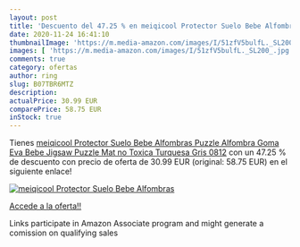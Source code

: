 ```yaml
---
layout: post
title: 'Descuento del 47.25 % en meiqicool Protector Suelo Bebe Alfombras'
date: 2020-11-24 16:41:10
thumbnailImage: 'https://m.media-amazon.com/images/I/51zfV5bulfL._SL200_.jpg'
images: [ 'https://m.media-amazon.com/images/I/51zfV5bulfL._SL200_.jpg' ]
comments: true
category: ofertas
author: ring
slug: B07TBR6MTZ
description:
actualPrice: 30.99 EUR
comparePrice: 58.75 EUR
inStock: true
---
```


Tienes [meiqicool Protector Suelo Bebe Alfombras Puzzle Alfombra Goma Eva Bebe Jigsaw Puzzle Mat no Toxica Turquesa Gris 0812](https://www.amazon.es/dp/B07TBR6MTZ/?tag=tolees-21) con un 47.25 % de descuento con precio de oferta de 30.99 EUR (original: 58.75 EUR) en el siguiente enlace!

[![meiqicool Protector Suelo Bebe Alfombras](https://m.media-amazon.com/images/I/51zfV5bulfL._SL200_.jpg)](https://www.amazon.es/dp/B07TBR6MTZ/?tag=tolees-21)

[Accede a la oferta!!](https://www.amazon.es/dp/B07TBR6MTZ/?tag=tolees-21)

Links participate in Amazon Associate program and might generate a comission on qualifying sales


